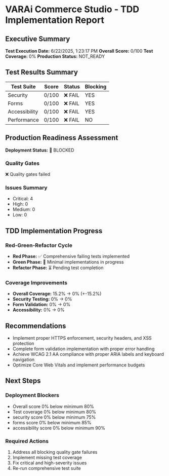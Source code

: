 # VARAi Commerce Studio - TDD Implementation Report

## Executive Summary

**Test Execution Date:** 6/22/2025, 1:23:17 PM
**Overall Score:** 0/100
**Test Coverage:** 0%
**Production Status:** NOT_READY

## Test Results Summary

| Test Suite | Score | Status | Blocking |
|------------|-------|--------|----------|
| Security | 0/100 | ❌ FAIL | YES |
| Forms | 0/100 | ❌ FAIL | YES |
| Accessibility | 0/100 | ❌ FAIL | YES |
| Performance | 0/100 | ❌ FAIL | NO |

## Production Readiness Assessment

**Deployment Status:** 🚫 BLOCKED

### Quality Gates
❌ Quality gates failed

### Issues Summary
- Critical: 4
- High: 0
- Medium: 0
- Low: 0

## TDD Implementation Progress

### Red-Green-Refactor Cycle
- **Red Phase:** ✅ Comprehensive failing tests implemented
- **Green Phase:** 🔄 Minimal implementations in progress
- **Refactor Phase:** ⏳ Pending test completion

### Coverage Improvements
- **Overall Coverage:** 15.2% → 0% (+-15.2%)
- **Security Testing:** 0% → 0%
- **Form Validation:** 0% → 0%
- **Accessibility:** 0% → 0%

## Recommendations

- Implement proper HTTPS enforcement, security headers, and XSS protection
- Complete form validation implementation with proper error handling
- Achieve WCAG 2.1 AA compliance with proper ARIA labels and keyboard navigation
- Optimize Core Web Vitals and implement performance budgets

## Next Steps

### Deployment Blockers
- Overall score 0% below minimum 80%
- Test coverage 0% below minimum 80%
- security score 0% below minimum 75%
- forms score 0% below minimum 85%
- accessibility score 0% below minimum 90%

### Required Actions
1. Address all blocking quality gate failures
2. Implement missing test coverage
3. Fix critical and high-severity issues
4. Re-run comprehensive test suite
